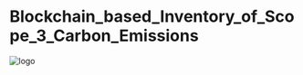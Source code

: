 # Blockchain_based_Inventory_of_Scope_3_Carbon_Emissions
![logo](https://user-images.githubusercontent.com/74814435/233967208-6be13513-f1dc-4246-9b19-5849ce11ce74.png)
